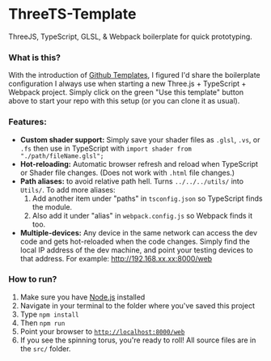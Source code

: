# ThreeTS-Template
ThreeJS, TypeScript, GLSL, &amp; Webpack boilerplate for quick prototyping.

### What is this?
With the introduction of [Github Templates](https://github.blog/2019-06-06-generate-new-repositories-with-repository-templates/), I figured I'd share the boilerplate configuration I always use when starting a new Three.js + TypeScript + Webpack project. Simply click on the green "Use this template" button above to start your repo with this setup (or you can clone it as usual).

### Features:
- **Custom shader support:** Simply save your shader files as `.glsl`, `.vs`, or `.fs` then use in TypeScript with `import shader from "./path/fileName.glsl";`
- **Hot-reloading:** Automatic browser refresh and reload when TypeScript or Shader file changes. (Does not work with `.html` file changes.)
- **Path aliases:** to avoid relative path hell. Turns `../../../utils/` into `Utils/`. 
To add more aliases: 
    1. Add another item under "paths" in `tsconfig.json` so TypeScript finds the module.
    2. Also add it under "alias" in `webpack.config.js` so Webpack finds it too.
- **Multiple-devices:** Any device in the same network can access the dev code and gets hot-reloaded when the code changes. Simply find the local IP address of the dev machine, and point your testing devices to that address. For example: http://192.168.xx.xx:8000/web

### How to run?
1. Make sure you have [Node.js](https://nodejs.org/en/) installed
2. Navigate in your terminal to the folder where you've saved this project
3. Type `npm install`
4. Then `npm run`
5. Point your browser to [`http://localhost:8000/web`](http://localhost:8000/web)
6. If you see the spinning torus, you're ready to roll! All source files are in the `src/` folder.